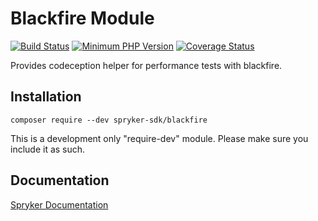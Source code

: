 # Blackfire Module
[![Build Status](https://github.com/spryker-sdk/blackfire/workflows/CI/badge.svg?branch=master)](https://github.com/spryker-sdk/blackfire/actions?query=workflow%3ACI+branch%3Amaster)
[![Minimum PHP Version](http://img.shields.io/badge/php-%3E%3D%207.2-8892BF.svg)](https://php.net/)
[![Coverage Status](https://coveralls.io/repos/github/spryker-sdk/blackfire/badge.svg)](https://coveralls.io/github/spryker-sdk/blackfire)

Provides codeception helper for performance tests with blackfire.

## Installation

```
composer require --dev spryker-sdk/blackfire
```

This is a development only "require-dev" module. Please make sure you include it as such.

## Documentation

[Spryker Documentation](https://academy.spryker.com/developing_with_spryker/module_guide/modules.html)
